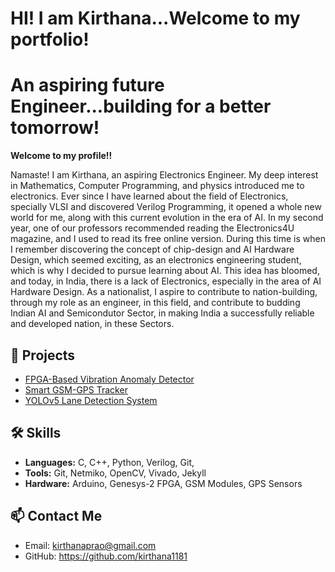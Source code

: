# HI! I am Kirthana...Welcome to my portfolio!

# An aspiring future Engineer...building for a better tomorrow!
**Welcome to my profile!!**

Namaste! I am Kirthana, an aspiring Electronics Engineer. My deep interest in Mathematics, Computer Programming, and physics introduced me to electronics. Ever since I have learned about the field of Electronics, specially VLSI and discovered Verilog Programming, it opened a whole new world for me, along with this current evolution in the era of AI.
In my second year, one of our professors recommended reading the Electronics4U magazine, and I used to read its free online version. During this time is when I remember discovering the concept of chip-design and AI Hardware Design, which seemed exciting, as an electronics engineering student, which is why I decided to pursue learning about AI.
This idea has bloomed, and today, in India, there is a lack of Electronics, especially in the area of AI Hardware Design. As a nationalist, I aspire to contribute to nation-building, through my role as an engineer, in this field, and contribute to budding Indian AI and Semicondutor Sector, in making India a successfully reliable and developed nation, in these Sectors.

## 🚀 Projects
- [FPGA-Based Vibration Anomaly Detector](#)
- [Smart GSM-GPS Tracker](#)
- [YOLOv5 Lane Detection System](#)

## 🛠️ Skills

- **Languages:** C, C++, Python, Verilog, Git, 
- **Tools:** Git, Netmiko, OpenCV, Vivado, Jekyll
- **Hardware:** Arduino, Genesys-2 FPGA, GSM Modules, GPS Sensors
  

## 📫 Contact Me
- Email: kirthanaprao@gmail.com
- GitHub: https://github.com/kirthana1181
